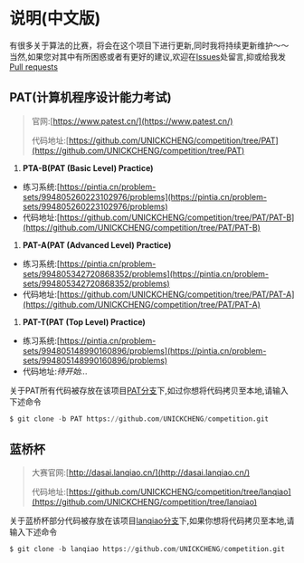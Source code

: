 # 说明(中文版)

有很多关于算法的比赛，将会在这个项目下进行更新,同时我将持续更新维护～～<br>
当然,如果您对其中有所困惑或者有更好的建议,欢迎在[Issues](https://github.com/UNICKCHENG/competition/issues)处留言,抑或给我发[Pull requests](https://github.com/UNICKCHENG/competition/pulls)



## PAT(计算机程序设计能力考试)

> 官网:[https://www.patest.cn/](https://www.patest.cn/)       
>
> 代码地址:[https://github.com/UNICKCHENG/competition/tree/PAT](https://github.com/UNICKCHENG/competition/tree/PAT)

1. **PTA-B(PAT (Basic Level) Practice)**

- 练习系统:[https://pintia.cn/problem-sets/994805260223102976/problems](https://pintia.cn/problem-sets/994805260223102976/problems)
- 代码地址:[https://github.com/UNICKCHENG/competition/tree/PAT/PAT-B](https://github.com/UNICKCHENG/competition/tree/PAT/PAT-B)

1. **PAT-A(PAT (Advanced Level) Practice)**

- 练习系统:[https://pintia.cn/problem-sets/994805342720868352/problems](https://pintia.cn/problem-sets/994805342720868352/problems)
- 代码地址:[https://github.com/UNICKCHENG/competition/tree/PAT/PAT-A](https://github.com/UNICKCHENG/competition/tree/PAT/PAT-A)

1. **PAT-T(PAT (Top Level) Practice)**

- 练习系统:[https://pintia.cn/problem-sets/994805148990160896/problems](https://pintia.cn/problem-sets/994805148990160896/problems)
- 代码地址:*待开始...*

关于PAT所有代码被存放在该项目[PAT分支](https://github.com/UNICKCHENG/competition/tree/PAT)下,如过你想将代码拷贝至本地,请输入下述命令

```python
$ git clone -b PAT https://github.com/UNICKCHENG/competition.git
```



## 蓝桥杯

> 大赛官网:[http://dasai.lanqiao.cn/](http://dasai.lanqiao.cn/)    
>
> 代码地址:[https://github.com/UNICKCHENG/competition/tree/lanqiao](https://github.com/UNICKCHENG/competition/tree/lanqiao)

关于蓝桥杯部分代码被存放在该项目[lanqiao分支](https://github.com/UNICKCHENG/competition/tree/lanqiao)下,如果你想将代码拷贝至本地,请输入下述命令

```python
$ git clone -b lanqiao https://github.com/UNICKCHENG/competition.git
```

